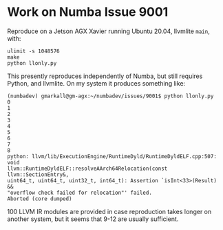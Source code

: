 # Work on Numba Issue 9001

Reproduce on a Jetson AGX Xavier running Ubuntu 20.04, llvmlite `main`, with:

```
ulimit -s 1048576
make
python llonly.py
```

This presently reproduces independently of Numba, but still requires Python,
and llvmlite. On my system it produces something like:

```
(numbadev) gmarkall@gm-agx:~/numbadev/issues/9001$ python llonly.py 
0
1
2
3
4
5
6
7
8
python: llvm/lib/ExecutionEngine/RuntimeDyld/RuntimeDyldELF.cpp:507: void
llvm::RuntimeDyldELF::resolveAArch64Relocation(const llvm::SectionEntry&,
uint64_t, uint64_t, uint32_t, int64_t): Assertion `isInt<33>(Result) &&
"overflow check failed for relocation"' failed.
Aborted (core dumped)
```

100 LLVM IR modules are provided in case reproduction takes longer on another
system, but it seems that 9-12 are usually sufficient.
